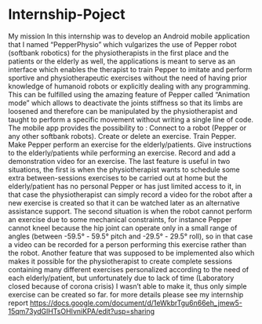 # Internship-Poject

My mission In this internship was to develop an Android mobile application that I named “PepperPhysio” which vulgarizes the use of Pepper robot (softbank robotics) for the physiotherapists in the first place and the patients or the elderly as well, the applications is meant to serve as an interface which enables the therapist to train Pepper to imitate and perform sportive and physiotherapeutic exercises without the need of having prior knowledge of humanoid robots or explicitly dealing with any programming. This can be fulfilled using the amazing feature of Pepper called “Animation mode” which allows to deactivate the joints stiffness so that its limbs are loosened and therefore can be manipulated by the physiotherapist and taught to perform a specific movement without writing a single line of code. The mobile app provides the possibility to :
Connect to a robot (Pepper or any other softbank robots).
Create or delete an exercise.
Train Pepper.
Make Pepper perform an exercise for the elderly/patients.
Give instructions to the elderly/patients while performing an exercise.
Record and add a demonstration video for an exercise.
The last feature is useful in two situations, the first is when the physiotherapist wants to schedule some extra between-sessions exercises to be carried out at home but the elderly/patient has no personal Pepper or has just  limited access to it, in that case the physiotherapist can simply record a video for the robot after a new exercise is created so that it can be watched later as an alternative assistance support. The second situation is when the robot cannot perform an exercise due to some mechanical constraints, for instance Pepper cannot kneel because the hip joint can operate only in a small range of angles (between -59.5° - 59.5° pitch and -29.5° - 29.5° roll), so in that case a video can be recorded for a person performing this exercise rather than the robot.
Another feature that was supposed to be implemented also which makes it possible for the physiotherapist to create complete sessions containing many different exercises personalized according to the need of each elderly/patient, but unfortunately due to lack of time (Laboratory closed because of corona crisis) I wasn’t able to make it, thus only simple exercise can be created so far.
for more details please see my internship report
https://docs.google.com/document/d/1eWkbrTgu6n66eh_jmew5-15qm73ydGlHTsOHIvniKPA/edit?usp=sharing

